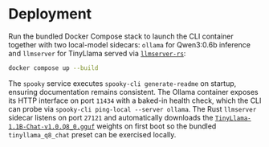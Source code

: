 # Deployment

Run the bundled Docker Compose stack to launch the CLI container together with two local-model
sidecars: `ollama` for Qwen3:0.6b inference and `llmserver` for TinyLlama served via
[`llmserver-rs`](https://github.com/eyshoit-commits/llmserver-rs/):

```bash
docker compose up --build
```

The `spooky` service executes `spooky-cli generate-readme` on startup, ensuring documentation remains
consistent. The Ollama container exposes its HTTP interface on port `11434` with a baked-in health check,
which the CLI can probe via `spooky-cli ping-local --server ollama`. The Rust `llmserver` sidecar listens
on port `27121` and automatically downloads the
[`TinyLlama-1.1B-Chat-v1.0.Q8_0.gguf`](https://huggingface.co/TheBloke/TinyLlama-1.1B-Chat-v1.0-GGUF)
weights on first boot so the bundled `tinyllama_q8_chat` preset can be exercised locally.
